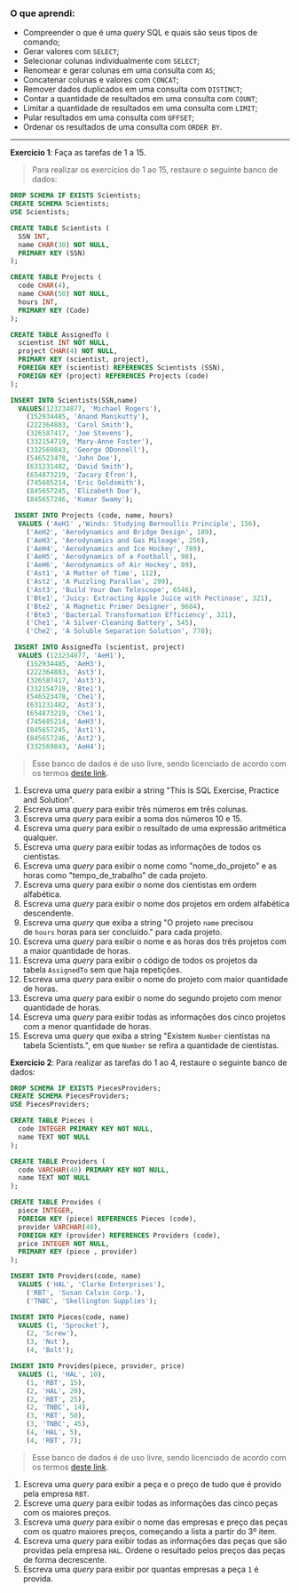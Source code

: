 ### O que aprendi:

- Compreender o que é uma *query* SQL e quais são seus tipos de comando;
- Gerar valores com `SELECT`;
- Selecionar colunas individualmente com `SELECT`;
- Renomear e gerar colunas em uma consulta com `AS`;
- Concatenar colunas e valores com `CONCAT`;
- Remover dados duplicados em uma consulta com `DISTINCT`;
- Contar a quantidade de resultados em uma consulta com `COUNT`;
- Limitar a quantidade de resultados em uma consulta com `LIMIT`;
- Pular resultados em uma consulta com `OFFSET`;
- Ordenar os resultados de uma consulta com `ORDER BY`.

---

**Exercício 1**: Faça as tarefas de 1 a 15.

> Para realizar os exercícios do 1 ao 15, restaure o seguinte banco de dados:

```sql
DROP SCHEMA IF EXISTS Scientists;
CREATE SCHEMA Scientists;
USE Scientists;

CREATE TABLE Scientists (
  SSN INT,
  name CHAR(30) NOT NULL,
  PRIMARY KEY (SSN)
);

CREATE TABLE Projects (
  code CHAR(4),
  name CHAR(50) NOT NULL,
  hours INT,
  PRIMARY KEY (Code)
);

CREATE TABLE AssignedTo (
  scientist INT NOT NULL,
  project CHAR(4) NOT NULL,
  PRIMARY KEY (scientist, project),
  FOREIGN KEY (scientist) REFERENCES Scientists (SSN),
  FOREIGN KEY (project) REFERENCES Projects (code)
);

INSERT INTO Scientists(SSN,name)
  VALUES(123234877, 'Michael Rogers'),
    (152934485, 'Anand Manikutty'),
    (222364883, 'Carol Smith'),
    (326587417, 'Joe Stevens'),
    (332154719, 'Mary-Anne Foster'),
    (332569843, 'George ODonnell'),
    (546523478, 'John Doe'),
    (631231482, 'David Smith'),
    (654873219, 'Zacary Efron'),
    (745685214, 'Eric Goldsmith'),
    (845657245, 'Elizabeth Doe'),
    (845657246, 'Kumar Swamy');

 INSERT INTO Projects (code, name, hours)
  VALUES ('AeH1' ,'Winds: Studying Bernoullis Principle', 156),
    ('AeH2', 'Aerodynamics and Bridge Design', 189),
    ('AeH3', 'Aerodynamics and Gas Mileage', 256),
    ('AeH4', 'Aerodynamics and Ice Hockey', 789),
    ('AeH5', 'Aerodynamics of a Football', 98),
    ('AeH6', 'Aerodynamics of Air Hockey', 89),
    ('Ast1', 'A Matter of Time', 112),
    ('Ast2', 'A Puzzling Parallax', 299),
    ('Ast3', 'Build Your Own Telescope', 6546),
    ('Bte1', 'Juicy: Extracting Apple Juice with Pectinase', 321),
    ('Bte2', 'A Magnetic Primer Designer', 9684),
    ('Bte3', 'Bacterial Transformation Efficiency', 321),
    ('Che1', 'A Silver-Cleaning Battery', 545),
    ('Che2', 'A Soluble Separation Solution', 778);

 INSERT INTO AssignedTo (scientist, project)
  VALUES (123234877, 'AeH1'),
    (152934485, 'AeH3'),
    (222364883, 'Ast3'),
    (326587417, 'Ast3'),
    (332154719, 'Bte1'),
    (546523478, 'Che1'),
    (631231482, 'Ast3'),
    (654873219, 'Che1'),
    (745685214, 'AeH3'),
    (845657245, 'Ast1'),
    (845657246, 'Ast2'),
    (332569843, 'AeH4');
```

> Esse banco de dados é de uso livre, sendo licenciado de acordo com os termos [deste link](https://creativecommons.org/licenses/by-sa/3.0/).

1. Escreva uma *query* para exibir a string "This is SQL Exercise, Practice and Solution".
2. Escreva uma *query* para exibir três números em três colunas.
3. Escreva uma *query* para exibir a soma dos números 10 e 15.
4. Escreva uma *query* para exibir o resultado de uma expressão aritmética qualquer.
5. Escreva uma *query* para exibir todas as informações de todos os cientistas.
6. Escreva uma *query* para exibir o nome como "nome_do_projeto" e as horas como "tempo_de_trabalho" de cada projeto.
7. Escreva uma *query* para exibir o nome dos cientistas em ordem alfabética.
8. Escreva uma *query* para exibir o nome dos projetos em ordem alfabética descendente.
9. Escreva uma *query* que exiba a string "O projeto `name` precisou de `hours` horas para ser concluído." para cada projeto.
10. Escreva uma *query* para exibir o nome e as horas dos três projetos com a maior quantidade de horas.
11. Escreva uma *query* para exibir o código de todos os projetos da tabela `AssignedTo` sem que haja repetições.
12. Escreva uma *query* para exibir o nome do projeto com maior quantidade de horas.
13. Escreva uma *query* para exibir o nome do segundo projeto com menor quantidade de horas.
14. Escreva uma *query* para exibir todas as informações dos cinco projetos com a menor quantidade de horas.
15. Escreva uma *query* que exiba a string "Existem `Number` cientistas na tabela Scientists.", em que `Number` se refira a quantidade de cientistas.

**Exercício 2**: Para realizar as tarefas do 1 ao 4, restaure o seguinte banco de dados:

```sql
DROP SCHEMA IF EXISTS PiecesProviders;
CREATE SCHEMA PiecesProviders;
USE PiecesProviders;

CREATE TABLE Pieces (
  code INTEGER PRIMARY KEY NOT NULL,
  name TEXT NOT NULL
);

CREATE TABLE Providers (
  code VARCHAR(40) PRIMARY KEY NOT NULL,
  name TEXT NOT NULL
);

CREATE TABLE Provides (
  piece INTEGER,
  FOREIGN KEY (piece) REFERENCES Pieces (code),
  provider VARCHAR(40),
  FOREIGN KEY (provider) REFERENCES Providers (code),
  price INTEGER NOT NULL,
  PRIMARY KEY (piece , provider)
);

INSERT INTO Providers(code, name)
  VALUES ('HAL', 'Clarke Enterprises'),
    ('RBT', 'Susan Calvin Corp.'),
    ('TNBC', 'Skellington Supplies');

INSERT INTO Pieces(code, name)
  VALUES (1, 'Sprocket'),
    (2, 'Screw'),
    (3, 'Nut'),
    (4, 'Bolt');

INSERT INTO Provides(piece, provider, price)
  VALUES (1, 'HAL', 10),
    (1, 'RBT', 15),
    (2, 'HAL', 20),
    (2, 'RBT', 25),
    (2, 'TNBC', 14),
    (3, 'RBT', 50),
    (3, 'TNBC', 45),
    (4, 'HAL', 5),
    (4, 'RBT', 7);
```

> Esse banco de dados é de uso livre, sendo licenciado de acordo com os termos [deste link](https://creativecommons.org/licenses/by-sa/3.0/).

1. Escreva uma *query* para exibir a peça e o preço de tudo que é provido pela empresa `RBT`.
2. Escreve uma *query* para exibir todas as informações das cinco peças com os maiores preços.
3. Escreva uma *query* para exibir o nome das empresas e preço das peças com os quatro maiores preços, começando a lista a partir do 3º item.
4. Escreva uma *query* para exibir todas as informações das peças que são providas pela empresa `HAL`. Ordene o resultado pelos preços das peças de forma decrescente.
5. Escreva uma *query* para exibir por quantas empresas a peça `1` é provida.

